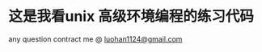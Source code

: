 这是我看unix 高级环境编程的练习代码
==================================
any question contract me @ [luohan1124@gmail.com](luohan1124@gmail.com)





